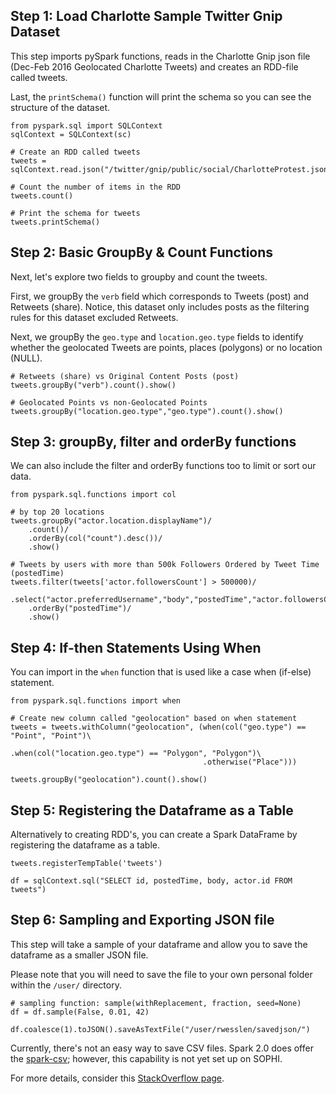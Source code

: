 ## Step 1: Load Charlotte Sample Twitter Gnip Dataset

This step imports pySpark functions, reads in the Charlotte Gnip json file (Dec-Feb 2016 Geolocated Charlotte Tweets) and creates an RDD-file called tweets.

Last, the `printSchema()` function will print the schema so you can see the structure of the dataset.

```{python}
from pyspark.sql import SQLContext
sqlContext = SQLContext(sc)

# Create an RDD called tweets
tweets = sqlContext.read.json("/twitter/gnip/public/social/CharlotteProtest.json")

# Count the number of items in the RDD
tweets.count() 

# Print the schema for tweets
tweets.printSchema()
```

## Step 2: Basic GroupBy & Count Functions

Next, let's explore two fields to groupby and count the tweets.

First, we groupBy the `verb` field which corresponds to Tweets (post) and Retweets (share). Notice, this dataset only includes posts as the filtering rules for this dataset excluded Retweets.

Next, we groupBy the `geo.type` and `location.geo.type` fields to identify whether the geolocated Tweets are points, places (polygons) or no location (NULL).

```{python}
# Retweets (share) vs Original Content Posts (post)
tweets.groupBy("verb").count().show()

# Geolocated Points vs non-Geolocated Points
tweets.groupBy("location.geo.type","geo.type").count().show()
```

## Step 3: groupBy, filter and orderBy functions

We can also include the filter and orderBy functions too to limit or sort our data.

```{python}
from pyspark.sql.functions import col

# by top 20 locations
tweets.groupBy("actor.location.displayName")/
    .count()/
    .orderBy(col("count").desc())/
    .show()

# Tweets by users with more than 500k Followers Ordered by Tweet Time (postedTime)
tweets.filter(tweets['actor.followersCount'] > 500000)/
    .select("actor.preferredUsername","body","postedTime","actor.followersCount")/
    .orderBy("postedTime")/
    .show()
```

## Step 4: If-then Statements Using When

You can import in the `when` function that is used like a case when (if-else) statement.

```{python}
from pyspark.sql.functions import when

# Create new column called "geolocation" based on when statement
tweets = tweets.withColumn("geolocation", (when(col("geo.type") == "Point", "Point")\
                                           .when(col("location.geo.type") == "Polygon", "Polygon")\
                                           .otherwise("Place")))

tweets.groupBy("geolocation").count().show()
```

## Step 5: Registering the Dataframe as a Table

Alternatively to creating RDD's, you can create a Spark DataFrame by registering the dataframe as a table.

```{python}
tweets.registerTempTable('tweets')

df = sqlContext.sql("SELECT id, postedTime, body, actor.id FROM tweets")
```

## Step 6: Sampling and Exporting JSON file

This step will take a sample of your dataframe and allow you to save the dataframe as a smaller JSON file.

Please note that you will need to save the file to your own personal folder within the `/user/` directory.

```{python}
# sampling function: sample(withReplacement, fraction, seed=None)
df = df.sample(False, 0.01, 42)

df.coalesce(1).toJSON().saveAsTextFile("/user/rwesslen/savedjson/")
```

Currently, there's not an easy way to save CSV files. Spark 2.0 does offer the [spark-csv](https://github.com/databricks/spark-csv); however, this capability is not yet set up on SOPHI.

For more details, consider this [StackOverflow page](http://stackoverflow.com/questions/31385363/how-to-export-a-table-dataframe-in-pyspark-to-csv).
